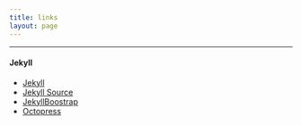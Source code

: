 ```yaml
---
title: links
layout: page
---
```


---

#### Jekyll
* [Jekyll](http://jekyllrb.com/)
* [Jekyll Source](https://github.com/mojombo/jekyll)
* [JekyllBoostrap](http://jekyllbootstrap.com/)
* [Octopress](http://octopress.org/)
